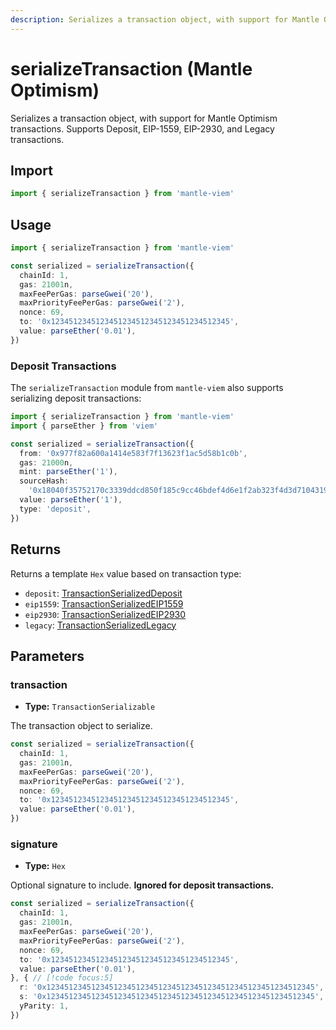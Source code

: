 ```yaml
---
description: Serializes a transaction object, with support for Mantle Optimism.
---
```


# serializeTransaction (Mantle Optimism)

Serializes a transaction object, with support for Mantle Optimism transactions. Supports Deposit, EIP-1559, EIP-2930, and Legacy transactions.

## Import

```ts
import { serializeTransaction } from 'mantle-viem'
```

## Usage

```ts
import { serializeTransaction } from 'mantle-viem'

const serialized = serializeTransaction({
  chainId: 1,
  gas: 21001n,
  maxFeePerGas: parseGwei('20'),
  maxPriorityFeePerGas: parseGwei('2'),
  nonce: 69,
  to: '0x1234512345123451234512345123451234512345',
  value: parseEther('0.01'),
})
```

### Deposit Transactions

The `serializeTransaction` module from `mantle-viem` also supports serializing deposit transactions:

```ts
import { serializeTransaction } from 'mantle-viem'
import { parseEther } from 'viem'

const serialized = serializeTransaction({
  from: '0x977f82a600a1414e583f7f13623f1ac5d58b1c0b',
  gas: 21000n,
  mint: parseEther('1'),
  sourceHash:
    '0x18040f35752170c3339ddcd850f185c9cc46bdef4d6e1f2ab323f4d3d7104319',
  value: parseEther('1'),
  type: 'deposit',
})
```

## Returns

Returns a template `Hex` value based on transaction type:

- `deposit`: [TransactionSerializedDeposit](https://viem.sh/docs/glossary/types#TransactionSerializedDeposit)
- `eip1559`: [TransactionSerializedEIP1559](https://viem.sh/docs/glossary/types#TransactionSerializedEIP1559)
- `eip2930`: [TransactionSerializedEIP2930](https://viem.sh/docs/glossary/types#TransactionSerializedEIP2930)
- `legacy`: [TransactionSerializedLegacy](https://viem.sh/docs/glossary/types#TransactionSerializedLegacy)

## Parameters

### transaction

- **Type:** `TransactionSerializable`

The transaction object to serialize.

```ts
const serialized = serializeTransaction({
  chainId: 1,
  gas: 21001n,
  maxFeePerGas: parseGwei('20'),
  maxPriorityFeePerGas: parseGwei('2'),
  nonce: 69,
  to: '0x1234512345123451234512345123451234512345',
  value: parseEther('0.01'),
})
```

### signature

- **Type:** `Hex`

Optional signature to include. **Ignored for deposit transactions.**

```ts
const serialized = serializeTransaction({
  chainId: 1,
  gas: 21001n,
  maxFeePerGas: parseGwei('20'),
  maxPriorityFeePerGas: parseGwei('2'),
  nonce: 69,
  to: '0x1234512345123451234512345123451234512345',
  value: parseEther('0.01'),
}, { // [!code focus:5]
  r: '0x123451234512345123451234512345123451234512345123451234512345',
  s: '0x123451234512345123451234512345123451234512345123451234512345',
  yParity: 1,
})
```
